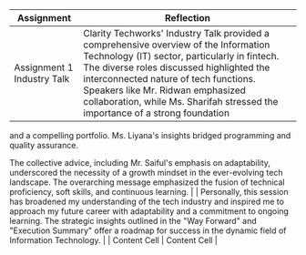 | Assignment                  | Reflection                                                                                                             |
| --------------------------- | -----------------------------------------------------------------------------------------------------------------------|
| Assignment 1 Industry Talk  | Clarity Techworks' Industry Talk provided a comprehensive overview of the Information Technology (IT) sector,        particularly in fintech. The diverse roles discussed highlighted the interconnected nature of tech functions. Speakers like Mr. Ridwan emphasized collaboration, while Ms. Sharifah stressed the importance of a strong foundation   
 and a compelling portfolio. Ms. Liyana's insights bridged programming and quality assurance.                           
                                                                                                                       
 The collective advice, including Mr. Saiful's emphasis on adaptability, underscored the necessity of a growth mindset 
 in the ever-evolving tech landscape. The overarching message emphasized the fusion of technical proficiency, soft      skills, and continuous learning.                                                                                      |
                                                                                                                        |
Personally, this session has broadened my understanding of the tech industry and inspired me to approach my future career with adaptability and a commitment to ongoing learning. The strategic insights outlined in the "Way Forward" and "Execution Summary" offer a roadmap for success in the dynamic field of Information Technology.           |
| Content Cell  | Content Cell  |
